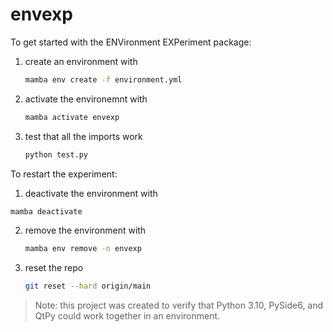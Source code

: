 # envexp

To get started with the ENVironment EXPeriment package:

1. create an environment with
   ```bash
   mamba env create -f environment.yml
   ```
2. activate the environemnt with
   ```bash
   mamba activate envexp
   ```
3. test that all the imports work
   ```bash
   python test.py
   ```

To restart the experiment:

1.  deactivate the environment with
   ```bash
   mamba deactivate
   ```

2. remove the environment with
   ```bash
   mamba env remove -n envexp
   ```

3. reset the repo
   ```bash
   git reset --hard origin/main
   ```

> Note: this project was created to verify that Python 3.10, PySide6, and QtPy could work
> together in an environment.
